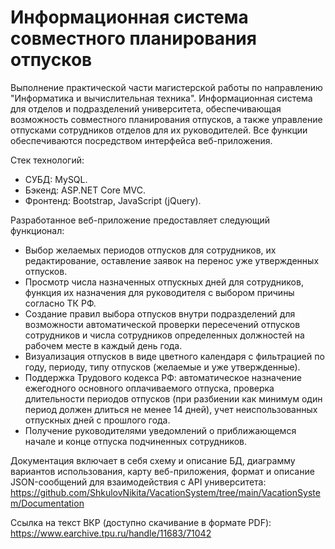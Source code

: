 # Информационная система совместного планирования отпусков

Выполнение практической части магистерской работы по направлению "Информатика и вычислительная техника". Информационная система для отделов и подразделений университета, обеспечивающая возможность совместного планирования отпусков, а также управление отпусками сотрудников отделов для их руководителей. Все функции обеспечиваются посредством интерфейса веб-приложения.

Стек технологий:

- СУБД: MySQL.
- Бэкенд: ASP.NET Core MVC.
- Фронтенд: Bootstrap, JavaScript (jQuery).

Разработанное веб-приложение предоставляет следующий функционал:
- Выбор желаемых периодов отпусков для сотрудников, их редактирование, оставление заявок на перенос уже утвержденных отпусков.
- Просмотр числа назначенных отпускных дней для сотрудников, функция их назначения для руководителя с выбором причины согласно ТК РФ.
- Создание правил выбора отпусков внутри подразделений для возможности автоматической проверки пересечений отпусков сотрудников и числа сотрудников определенных должностей на рабочем месте в каждый день года.
- Визуализация отпусков в виде цветного календаря с фильтрацией по году, периоду, типу отпусков (желаемые и уже утвержденные).
- Поддержка Трудового кодекса РФ: автоматическое назначение ежегодного основного оплачиваемого отпуска, проверка длительности периодов отпусков (при разбиении как минимум один период должен длиться не менее 14 дней), учет неиспользованных отпускных дней с прошлого года.
- Получение руководителями уведомлений о приближающемся начале и конце отпуска подчиненных сотрудников.

Документация включает в себя схему и описание БД, диаграмму вариантов использования, карту веб-приложения, формат и описание JSON-сообщений для взаимодействия с API университета: https://github.com/ShkulovNikita/VacationSystem/tree/main/VacationSystem/Documentation

Ссылка на текст ВКР (доступно скачивание в формате PDF): https://www.earchive.tpu.ru/handle/11683/71042
